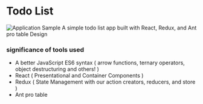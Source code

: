 #  Todo List

![Application Sample](https://i.imgur.com/kLjNdmb.png)
A simple todo list app built with React, Redux, and Ant pro table Design




### significance of tools used

- A better JavaScript ES6 syntax ( arrow functions, ternary operators, object destructuring and others! )
- React ( Presentational and Container Components )
- Redux ( State Management with our action creators, reducers, and store )
- Ant pro table 
